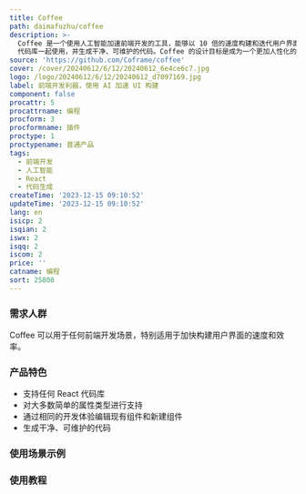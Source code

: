 ```yaml
---
title: Coffee
path: daimafuzhu/coffee
description: >-
  Coffee 是一个使用人工智能加速前端开发的工具，能够以 10 倍的速度构建和迭代用户界面。它可以与任何 React
  代码库一起使用，并生成干净、可维护的代码。Coffee 的设计目标是成为一个更加人性化的工具，能够写和交互真实的代码。
source: 'https://github.com/Coframe/coffee'
cover: /cover/20240612/6/12/20240612_6e4ce6c7.jpg
logo: /logo/20240612/6/12/20240612_d7097169.jpg
label: 前端开发利器，使用 AI 加速 UI 构建
component: false
procattr: 5
procattrname: 编程
procform: 3
procformname: 插件
proctype: 1
proctypename: 普通产品
tags:
  - 前端开发
  - 人工智能
  - React
  - 代码生成
createTime: '2023-12-15 09:10:52'
updateTime: '2023-12-15 09:10:52'
lang: en
isicp: 2
isqian: 2
iswx: 2
isqq: 2
iscom: 2
price: ''
catname: 编程
sort: 25808
---
```




### 需求人群
Coffee 可以用于任何前端开发场景，特别适用于加快构建用户界面的速度和效率。

### 产品特色
- 支持任何 React 代码库
- 对大多数简单的属性类型进行支持
- 通过相同的开发体验编辑现有组件和新建组件
- 生成干净、可维护的代码

### 使用场景示例


### 使用教程


  
